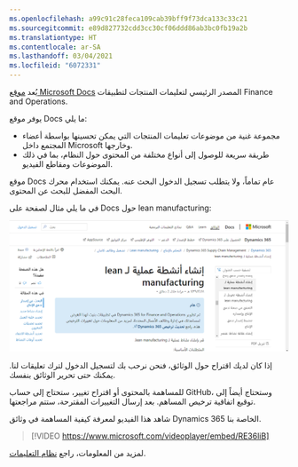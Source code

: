 ```yaml
---
ms.openlocfilehash: a99c91c28feca109cab39bff9f73dca133c33c21
ms.sourcegitcommit: e89d827732cdd3cc30cf06ddd86ab3bc0fb19a2b
ms.translationtype: HT
ms.contentlocale: ar-SA
ms.lasthandoff: 03/04/2021
ms.locfileid: "6072331"
---
```

يُعد [موقع Microsoft Docs](https://docs.microsoft.com/dynamics365/fin-ops-core/fin-ops/?azure-portal=true) المصدر الرئيسي لتعليمات المنتجات لتطبيقات Finance and Operations.

يوفر موقع Docs ما يلي:

- مجموعة غنية من موضوعات تعليمات المنتجات التي يمكن تحسينها بواسطة أعضاء المجتمع داخل Microsoft وخارجها.
- طريقة سريعة للوصول إلى أنواع مختلفة من المحتوى حول النظام، بما في ذلك الموضوعات ومقاطع الفيديو.



موقع Docs عام تماماً، ولا يتطلب تسجيل الدخول البحث عنه. يمكنك استخدام محرك البحث المفضل للبحث عن المحتوى.

في ما يلي مثال لصفحة على Docs حول lean manufacturing:

[![لقطة شاشة لمثال على صفحة في موقع Docs.](../media/docs-site.png)](../media/docs-site.png#lightbox)


إذا كان لديك اقتراح حول الوثائق، فنحن نرحب بك لتسجيل الدخول لترك تعليقات لنا. يمكنك حتى تحرير الوثائق بنفسك.

للمساهمة بالمحتوى أو اقتراح تغيير، ستحتاج إلى حساب GitHub، وستحتاج أيضاً إلى توقيع اتفاقية ترخيص المساهم. بعد إرسال التغييرات المقترحة، ستتم مراجعتها.

شاهد هذا الفيديو لمعرفة كيفية المساهمة في وثائق Dynamics 365 الخاصة بنا.

> [!VIDEO https://www.microsoft.com/videoplayer/embed/RE36liB]


لمزيد من المعلومات، راجع [نظام التعليمات](https://docs.microsoft.com/dynamics365/fin-ops-core/fin-ops/get-started/help-overview/?azure-portal=true).
